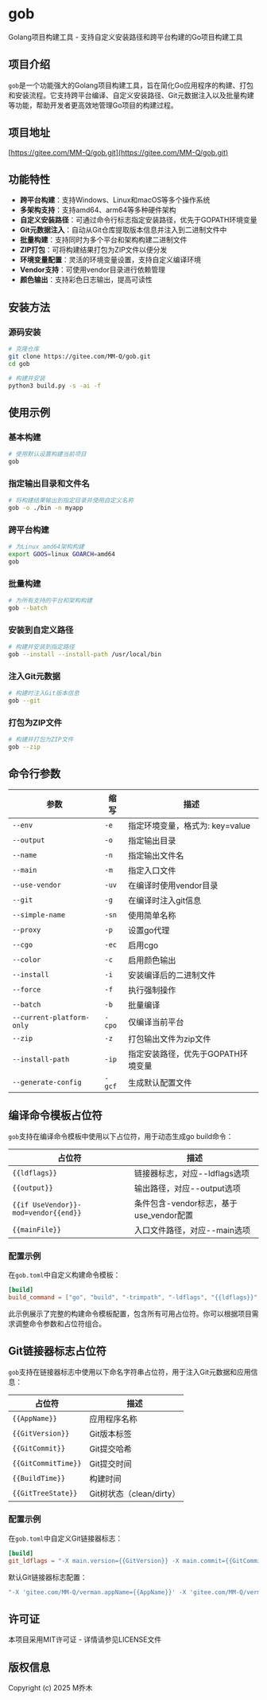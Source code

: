 # gob

Golang项目构建工具 - 支持自定义安装路径和跨平台构建的Go项目构建工具

## 项目介绍

`gob`是一个功能强大的Golang项目构建工具，旨在简化Go应用程序的构建、打包和安装流程。它支持跨平台编译、自定义安装路径、Git元数据注入以及批量构建等功能，帮助开发者更高效地管理Go项目的构建过程。

## 项目地址

[https://gitee.com/MM-Q/gob.git](https://gitee.com/MM-Q/gob.git)

## 功能特性

- **跨平台构建**：支持Windows、Linux和macOS等多个操作系统
- **多架构支持**：支持amd64、arm64等多种硬件架构
- **自定义安装路径**：可通过命令行标志指定安装路径，优先于GOPATH环境变量
- **Git元数据注入**：自动从Git仓库提取版本信息并注入到二进制文件中
- **批量构建**：支持同时为多个平台和架构构建二进制文件
- **ZIP打包**：可将构建结果打包为ZIP文件以便分发
- **环境变量配置**：灵活的环境变量设置，支持自定义编译环境
- **Vendor支持**：可使用vendor目录进行依赖管理
- **颜色输出**：支持彩色日志输出，提高可读性

## 安装方法

### 源码安装

```bash
# 克隆仓库
git clone https://gitee.com/MM-Q/gob.git
cd gob

# 构建并安装
python3 build.py -s -ai -f
```

## 使用示例

### 基本构建

```bash
# 使用默认设置构建当前项目
gob
```

### 指定输出目录和文件名

```bash
# 将构建结果输出到指定目录并使用自定义名称
gob -o ./bin -n myapp
```

### 跨平台构建

```bash
# 为Linux amd64架构构建
export GOOS=linux GOARCH=amd64
gob
```

### 批量构建

```bash
# 为所有支持的平台和架构构建
gob --batch
```

### 安装到自定义路径

```bash
# 构建并安装到指定路径
gob --install --install-path /usr/local/bin
```

### 注入Git元数据

```bash
# 构建时注入Git版本信息
gob --git
```

### 打包为ZIP文件

```bash
# 构建并打包为ZIP文件
gob --zip
```

## 命令行参数

| 参数 | 缩写 | 描述 |
|------|------|------|
| `--env` | `-e` | 指定环境变量，格式为: key=value |
| `--output` | `-o` | 指定输出目录 |
| `--name` | `-n` | 指定输出文件名 |
| `--main` | `-m` | 指定入口文件 |
| `--use-vendor` | `-uv` | 在编译时使用vendor目录 |
| `--git` | `-g` | 在编译时注入git信息 |
| `--simple-name` | `-sn` | 使用简单名称 |
| `--proxy` | `-p` | 设置go代理 |
| `--cgo` | `-ec` | 启用cgo |
| `--color` | `-c` | 启用颜色输出 |
| `--install` | `-i` | 安装编译后的二进制文件 |
| `--force` | `-f` | 执行强制操作 |
| `--batch` | `-b` | 批量编译 |
| `--current-platform-only` | `-cpo` | 仅编译当前平台 |
| `--zip` | `-z` | 打包输出文件为zip文件 |
| `--install-path` | `-ip` | 指定安装路径，优先于GOPATH环境变量 |
| `--generate-config` | `-gcf` | 生成默认配置文件 |

## 编译命令模板占位符

`gob`支持在编译命令模板中使用以下占位符，用于动态生成go build命令：

| 占位符 | 描述 |
|--------|------|
| `{{ldflags}}` | 链接器标志，对应--ldflags选项 |
| `{{output}}` | 输出路径，对应--output选项 |
| `{{if UseVendor}}-mod=vendor{{end}}` | 条件包含-vendor标志，基于use_vendor配置 |
| `{{mainFile}}` | 入口文件路径，对应--main选项 |

### 配置示例

在`gob.toml`中自定义构建命令模板：
```toml
[build]
build_command = ["go", "build", "-trimpath", "-ldflags", "{{ldflags}}", "-o", "{{output}}", "{{if UseVendor}}-mod=vendor{{end}}", "{{mainFile}}"]
```

此示例展示了完整的构建命令模板配置，包含所有可用占位符。你可以根据项目需求调整命令参数和占位符组合。

## Git链接器标志占位符

`gob`支持在链接器标志中使用以下命名字符串占位符，用于注入Git元数据和应用信息：

| 占位符 | 描述 |
|--------|------|
| `{{AppName}}` | 应用程序名称 |
| `{{GitVersion}}` | Git版本标签 |
| `{{GitCommit}}` | Git提交哈希 |
| `{{GitCommitTime}}` | Git提交时间 |
| `{{BuildTime}}` | 构建时间 |
| `{{GitTreeState}}` | Git树状态（clean/dirty） |

### 配置示例

在`gob.toml`中自定义Git链接器标志：
```toml
[build]
git_ldflags = "-X main.version={{GitVersion}} -X main.commit={{GitCommit}}"
```

默认Git链接器标志配置：
```go
"-X 'gitee.com/MM-Q/verman.appName={{AppName}}' -X 'gitee.com/MM-Q/verman.gitVersion={{GitVersion}}' -X 'gitee.com/MM-Q/verman.gitCommit={{GitCommit}}' -X 'gitee.com/MM-Q/verman.gitCommitTime={{GitCommitTime}}' -X 'gitee.com/MM-Q/verman.buildTime={{BuildTime}}' -X 'gitee.com/MM-Q/verman.gitTreeState={{GitTreeState}}' -s -w"
```

## 许可证

本项目采用MIT许可证 - 详情请参见LICENSE文件

## 版权信息

Copyright (c) 2025 M乔木
